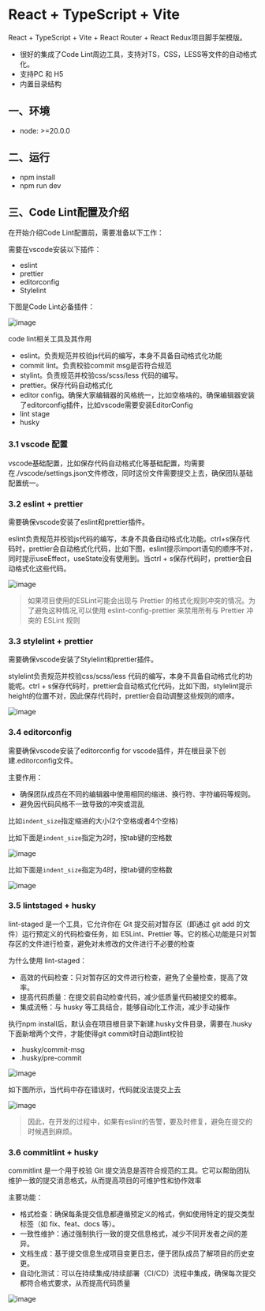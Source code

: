 # React + TypeScript + Vite

React + TypeScript + Vite + React Router + React Redux项目脚手架模版。

- 很好的集成了Code Lint周边工具，支持对TS，CSS，LESS等文件的自动格式化。
- 支持PC 和 H5
- 内置目录结构

## 一、环境

- node: >=20.0.0

## 二、运行

- npm install
- npm run dev

## 三、Code Lint配置及介绍

在开始介绍Code Lint配置前，需要准备以下工作：

需要在vscode安装以下插件：

- eslint
- prettier
- editorconfig
- Stylelint

下图是Code Lint必备插件：

![image](./docs/lint_01.png)

code lint相关工具及其作用

- eslint。负责规范并校验js代码的编写，本身不具备自动格式化功能
- commit lint。负责校验commit msg是否符合规范
- stylint。负责规范并校验css/scss/less 代码的编写。
- prettier。保存代码自动格式化
- editor config。确保大家编辑器的风格统一，比如空格啥的。确保编辑器安装了editorconfig插件，比如vscode需要安装EditorConfig
- lint stage
- husky

### 3.1 vscode 配置

vscode基础配置，比如保存代码自动格式化等基础配置，均需要在./vscode/settings.json文件修改，同时这份文件需要提交上去，确保团队基础配置统一。

### 3.2 eslint + prettier

需要确保vscode安装了eslint和prettier插件。

eslint负责规范并校验js代码的编写，本身不具备自动格式化功能。ctrl+s保存代码时，prettier会自动格式化代码，比如下图，eslint提示import语句的顺序不对，同时提示useEffect，useState没有使用到。当ctrl + s保存代码时，prettier会自动格式化这些代码。

![image](./docs/eslint_01.gif)

> 如果项目使用的ESLint可能会出现与 Prettier 的格式化规则冲突的情况。为了避免这种情况,可以使用 eslint-config-prettier 来禁用所有与 Prettier 冲突的 ESLint 规则

### 3.3 stylelint + prettier

需要确保vscode安装了Stylelint和prettier插件。

stylelint负责规范并校验css/scss/less 代码的编写，本身不具备自动格式化的功能呢。ctrl + s保存代码时，prettier会自动格式化代码，比如下图，stylelint提示height的位置不对，因此保存代码时，prettier会自动调整这些规则的顺序。

![image](./docs/stylelint_01.gif)

### 3.4 editorconfig

需要确保vscode安装了editorconfig for vscode插件，并在根目录下创建.editorconfig文件。

主要作用：

- 确保团队成员在不同的编辑器中使用相同的缩进、换行符、字符编码等规则。
- 避免因代码风格不一致导致的冲突或混乱

比如`indent_size`指定缩进的大小(2个空格或者4个空格)

比如下面是`indent_size`指定为2时，按tab键的空格数

![image](./docs/indent_01.gif)

比如下面是`indent_size`指定为4时，按tab键的空格数

![image](./docs/indent_02.gif)

### 3.5 lintstaged + husky

lint-staged 是一个工具，它允许你在 Git 提交前对暂存区（即通过 git add 的文件）运行预定义的代码检查任务，如 ESLint、Prettier 等。它的核心功能是只对暂存区的文件进行检查，避免对未修改的文件进行不必要的检查

为什么使用 lint-staged：

- 高效的代码检查：只对暂存区的文件进行检查，避免了全量检查，提高了效率。
- 提高代码质量：在提交前自动检查代码，减少低质量代码被提交的概率。
- 集成流畅：与 husky 等工具结合，能够自动化工作流，减少手动操作

执行npm install后，默认会在项目根目录下新建.husky文件目录，需要在.husky下面新增两个文件，才能使得git commit时自动跑lint校验

- .husky/commit-msg
- .husky/pre-commit

![image](./docs/husky.png)

如下图所示，当代码中存在错误时，代码就没法提交上去

![image](./docs/lint_stage.gif)

> 因此，在开发的过程中，如果有eslint的告警，要及时修复，避免在提交的时候遇到麻烦。

### 3.6 commitlint + husky

commitlint 是一个用于校验 Git 提交消息是否符合规范的工具。它可以帮助团队维护一致的提交消息格式，从而提高项目的可维护性和协作效率

主要功能：

- 格式检查：确保每条提交信息都遵循预定义的格式，例如使用特定的提交类型标签（如 fix、feat、docs 等）。
- 一致性维护：通过强制执行一致的提交信息格式，减少不同开发者之间的差异。
- 文档生成：基于提交信息生成项目变更日志，便于团队成员了解项目的历史变更。
- 自动化测试：可以在持续集成/持续部署（CI/CD）流程中集成，确保每次提交都符合格式要求，从而提高代码质量

![image](./docs/commit_msg.png)
